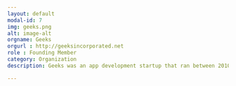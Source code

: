 ```yaml
---
layout: default
modal-id: 7
img: geeks.png
alt: image-alt
orgname: Geeks
orgurl : http://geeksincorporated.net
role : Founding Member
category: Organization
description: Geeks was an app development startup that ran between 2010-2012 and is currently on a hiatus.

---
```

